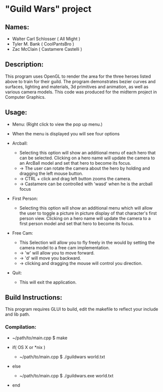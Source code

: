 # "Guild Wars" project

## Names: 
* Walter Carl Schlosser ( All Might ) 
* Tyler M. Bank ( CoolPantsBro )
* Zac McClain ( Castamere Castelli )

## Description:
This program uses OpenGL to render the area for the three heroes listed above to 
train for their guild. The program demonstrates bezier curves and surfaces,
lighting and materials, 3d primitives and animation, as well as various camera
models.  This code was produced for the midterm project in Computer Graphics.

## Usage:
* Menu: (Right click to view the pop up menu.)
* When the menu is displayed you will see four options

* Arcball:        
  * Selecting this option will show an additional menu of each
  hero that can be selected. Clicking on a hero name will update
  the camera to an ArcBall model and set that hero to become its 
  focus.
  * -> The user can rotate the camera about the hero by 
  holding and dragging the left mouse button.
  * -> CTRL + click and drag left button zooms the camera.
  * -> Castamere can be controlled with 'wasd' when he is the arcball focus
* First Person: 
  * Selecting this option will show an additional menu which will
  allow the user to toggle a picture in picture display
  of that character's first person view. Clicking on a hero name 
  will update the camera to a first person model and set that hero
  to become its focus.
* Free Cam:
  * This Selection will allow you to fly freely in the would by setting
  the camera model to a free cam implementation.
  * -> 'w' will allow you to move forward.
  * -> 'd' will move you backward.
  * -> clicking and dragging the mouse will control you direction.
* Quit:
  * This will exit the application.

## Build Instructions:
This program requires GLUI to build, edit the makefile to reflect your include
and lib path.
### Compilation:
* ~/path/to/main.cpp $ make

* if( OS X or *nix )
  * ~/path/to/main.cpp $ ./guildwars world.txt
* else
  * ~/path/to/main.cpp $ ./guildwars.exe world.txt
* end
